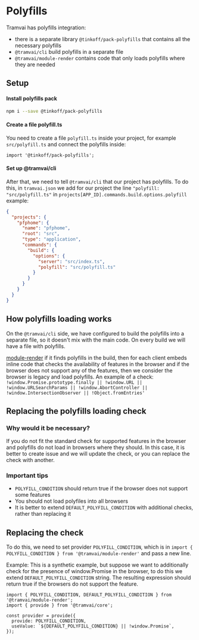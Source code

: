# Polyfills

Tramvai has polyfills integration:

- there is a separate library `@tinkoff/pack-polyfills` that contains all the necessary polyfills
- `@tramvai/cli` build polyfills in a separate file
- `@tramvai/module-render` contains code that only loads polyfills where they are needed

## Setup

#### Install polyfills pack

```bash
npm i --save @tinkoff/pack-polyfills
```

#### Create a file polyfill.ts

You need to create a file `polyfill.ts` inside your project, for example `src/polyfill.ts` and connect the polyfills inside:

```tsx
import '@tinkoff/pack-polyfills';
```

#### Set up @tramvai/cli

After that, we need to tell `@tramvai/cli` that our project has polyfills. To do this, in `tramvai.json` we add for our project the line `"polyfill: "src/polyfill.ts"` in `projects[APP_ID].commands.build.options.polyfill` example:

```json
{
  "projects": {
    "pfphome": {
      "name": "pfphome",
      "root": "src",
      "type": "application",
      "commands": {
        "build": {
          "options": {
            "server": "src/index.ts",
            "polyfill": "src/polyfill.ts"
          }
        }
      }
    }
  }
}
```

## How polyfills loading works

On the `@tramvai/cli` side, we have configured to build the polyfills into a separate file, so it doesn't mix with the main code. On every build we will have a file with polyfills.

[module-render](references/modules/render.md) if it finds polyfills in the build, then for each client embeds inline code that checks the availability of features in the browser and if the browser does not support any of the features, then we consider the browser is legacy and load polyfills. An example of a check: `!window.Promise.prototype.finally || !window.URL || !window.URLSearchParams || !window.AbortController || !window.IntersectionObserver || !Object.fromEntries'`

## Replacing the polyfills loading check

### Why would it be necessary?

If you do not fit the standard check for supported features in the browser and polyfills do not load in browsers where they should. In this case, it is better to create issue and we will update the check, or you can replace the check with another.

### Important tips

- `POLYFILL_CONDITION` should return true if the browser does not support some features
- You should not load polyfiles into all browsers
- It is better to extend `DEFAULT_POLYFILL_CONDITION` with additional checks, rather than replacing it

## Replacing the check

To do this, we need to set provider `POLYFILL_CONDITION`, which is in `import { POLYFILL_CONDITION } from '@tramvai/module-render'` and pass a new line.

Example: This is a synthetic example, but suppose we want to additionally check for the presence of window.Promise in the browser, to do this we extend `DEFAULT_POLYFILL_CONDITION` string. The resulting expression should return true if the browsers do not support the feature.

```tsx
import { POLYFILL_CONDITION, DEFAULT_POLYFILL_CONDITION } from '@tramvai/module-render';
import { provide } from '@tramvai/core';

const provider = provide({
  provide: POLYFILL_CONDITION,
  useValue: `${DEFAULT_POLYFILL_CONDITION} || !window.Promise`,
});
```
